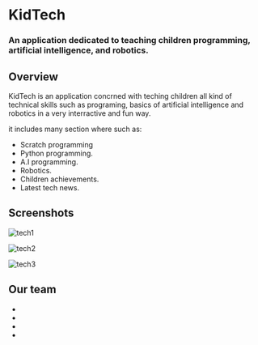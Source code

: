 # KidTech

### An application dedicated to teaching children programming, artificial intelligence, and robotics.

####

## Overview

KidTech is an application concrned with teching children all kind of technical skills such as programing, basics of artificial intelligence and robotics in a very interractive and fun way.

it includes many section where such as:

- Scratch programming
- Python programming.
- A.I programming.
- Robotics.
- Children achievements.
- Latest tech news.

## Screenshots

![tech1](https://user-images.githubusercontent.com/129291090/228784952-3437db80-b028-4356-9d26-7f718b93661d.png)

![tech2](https://user-images.githubusercontent.com/129291090/228784976-0be154dd-6f3c-4c11-bd41-f23d892722d1.png)

![tech3](https://user-images.githubusercontent.com/129291090/228785003-ca7ee18e-dcfa-4890-ae0d-90aea3e72b30.png)

## Our team

-
-
-
-
